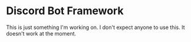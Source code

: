 # Discord Bot Framework

This is just something I'm working on. I don't expect anyone to use this. It doesn't work at the moment.